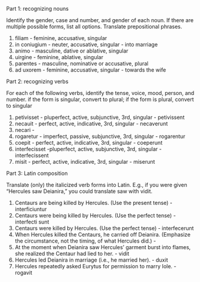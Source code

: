 Part 1: recognizing nouns

Identify the gender, case and number, and gender of each noun. If there are multiple possible forms, list all options. Translate prepositional phrases.

1. filiam - feminine, accusative, singular
1. in coniugium - neuter, accusative, singular - into marriage
1. animo - masculine, dative or ablative, singular
1. uirgine - feminine, ablative, singular
1. parentes - masculine, nominative or accusative, plural
1. ad uxorem - feminine, accusative, singular - towards the wife

Part 2: recognizing verbs

For each of the following verbs,
identify the tense, voice, mood, person, and number.
if the form is singular, convert to plural; if the form is plural, convert to singular

1. petivisset - pluperfect, active, subjunctive, 3rd, singular - petivissent
1. necauit - perfect, active, indicative, 3rd, singular - necaverunt
1. necari - 
1. rogaretur - imperfect, passive, subjunctive, 3rd, singular - rogarentur
1. coepit - perfect, active, indicative, 3rd, singular - coeperunt
1. interfecisset -pluperfect, active, subjunctive, 3rd, singular - interfecissent
1. misit - perfect, active, indicative, 3rd, singular - miserunt

Part 3: Latin composition

Translate (only) the italicized verb forms into Latin. E.g., if you were given “Hercules saw Deianira,” you could translate saw with vidit.

1. Centaurs are being killed by Hercules. (Use the present tense) - interficiuntur
1. Centaurs were being killed by Hercules. (Use the perfect tense) - interfecti sunt
1. Centaurs were killed by Hercules. (Use the perfect tense) - interfecerunt
1. When Hercules killed the Centaurs, he carried off Deianira. (Emphasize the circumstance, not the timing, of what Hercules did.) - 
1. At the moment when Deianira saw Hercules’ garment burst into flames, she realized the Centaur had lied to her. - vidit
1. Hercules led Deianira in marriage (i.e., he married her). - duxit
1. Hercules repeatedly asked Eurytus for permission to marry Iole. - rogavit
